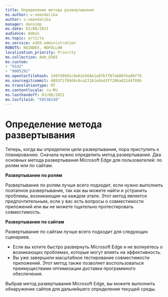 ```yaml
---
title: Определение метода развертывания
ms.author: v-smandalika
author: v-smandalika
manager: dansimp
ms.date: 03/08/2021
audience: Admin
ms.topic: article
ms.service: o365-administration
ROBOTS: NOINDEX, NOFOLLOW
localization_priority: Priority
ms.collection: Adm_O365
ms.custom:
- "9142"
- "9005291"
ms.openlocfilehash: 149fd99d1c8e62e568e1e8fbff87ab00fba86f76
ms.sourcegitcommit: 4883f1f89d4c6ca23161e9a43ff206ad21d4f09b
ms.translationtype: HT
ms.contentlocale: ru-RU
ms.lasthandoff: 03/08/2021
ms.locfileid: "50530140"
---
```

# <a name="determine-your-deployment-method"></a>Определение метода развертывания

Теперь, когда вы определили цели развертывания, пора приступить к планированию. Сначала нужно определить метод развертывания. Два основных метода развертывания Microsoft Edge для пользователей: по ролям или по сайтам.

**Развертывание по ролям**

Развертывание по ролям лучше всего подходит, если нужно выполнить поэтапное развертывание, так как вы можете найти и устранить проблемы, возникающие на каждом этапе. Этот метод является предпочтительным, если у вас есть вопросы о совместимости приложений или вы не можете тщательно протестировать совместимость.

**Развертывание по сайтам**

Развертывание по сайтам лучше всего подходит для следующих сценариев.
- Если вы хотите быстро развернуть Microsoft Edge и не волнуетесь о возникающих проблемах, которые могут влиять на эффективность.
- Вы уже завершили масштабное тестирование совместимости приложений. Этот метод также позволяет воспользоваться преимуществами оптимизации доставки программного обеспечения.

Выбрав метод развертывания Microsoft Edge, вы можете выполнить обнаружение сайтов для дальнейшего определения текущей среды.
